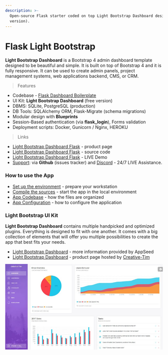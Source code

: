 ```yaml
---
description: >-
  Open-source Flask starter coded on top Light Bootstrap Dashboard design (free
  version).
---
```


# Flask Light Bootstrap

**Light Bootstrap Dashboard** is a Bootstrap 4 admin dashboard template designed to be beautiful and simple. It is built on top of Bootstrap 4 and it is fully responsive. It can be used to create admin panels, project management systems, web applications backend, CMS, or CRM.

> Features

* Codebase - [Flask Dashboard Boilerplate](../../boilerplate-code/flask-dashboard.md)
* UI Kit: **Light Bootstrap Dashboard** \(free version\) 
* DBMS: SQLite, PostgreSQL \(production\)
* DB Tools: SQLAlchemy ORM, Flask-Migrate \(schema migrations\)
* Modular design with **Blueprints**
* Session-Based authentication \(via **flask\_login**\), Forms validation
* Deployment scripts: Docker, Gunicorn / Nginx, HEROKU 

> Links

* [Light Bootstrap Dashboard Flask](https://appseed.us/admin-dashboards/flask-dashboard-light-bootstrap) - product page
* [Light Bootstrap Dashboard Flask](https://github.com/app-generator/flask-dashboard-light-bootstrap) - source code 
* [Light Bootstrap Dashboard Flask](https://flask-dashboard-light.appseed.us/) - LIVE Demo
* [Support](https://appseed.us/support):  via **Github** \(issues tracker\) and [Discord](https://discord.gg/fZC6hup) - 24/7 LIVE Assistance. 



### How to use the App

* [Set up the environment](../../boilerplate-code/flask-dashboard.md#environment) - prepare your workstation
* [Compile the sources](../../boilerplate-code/flask-dashboard.md#build-the-app-1) - start the app in the local environment
* [App Codebase](../../boilerplate-code/flask-dashboard.md#app-codebase) - how the files are organized
* [App Configuration](../../boilerplate-code/flask-dashboard.md#app-configuration) - how to configure the application



### Light Bootstrap UI Kit

**Light Bootstrap Dashboard** contains multiple handpicked and optimized plugins. Everything is designed to fit with one another. It comes with a big collection of elements that will offer you multiple possibilities to create the app that best fits your needs.

* [Light Bootstrap Dashboard](../../content/bootstrap-template/light-bootstrap-dashboard.md) - more information provided by AppSeed
* [Light Bootstrap Dashboard](https://bit.ly/2ZEXOU3) - product page hosted by [Creative-Tim](../../content/partners/creative-tim.md)

![Light Bootstrap Dashboard - Free Template.](../../.gitbook/assets/light-bootstrap-dashboard.jpg)


